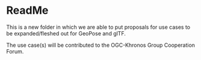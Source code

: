 # ReadMe

This is a new folder in which we are able to put proposals for use cases to be expanded/fleshed out for GeoPose and glTF.

The use case(s) will be contributed to the OGC-Khronos Group Cooperation Forum.
